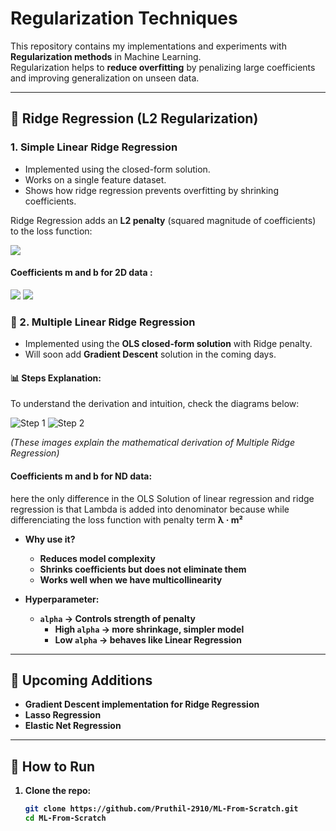 # Regularization Techniques

This repository contains my implementations and experiments with **Regularization methods** in Machine Learning.  
Regularization helps to **reduce overfitting** by penalizing large coefficients and improving generalization on unseen data.

---

## 📘 Ridge Regression (L2 Regularization)
###  1. Simple Linear Ridge Regression
- Implemented using the closed-form solution.  
- Works on a single feature dataset.  
- Shows how ridge regression prevents overfitting by shrinking coefficients.  


Ridge Regression adds an **L2 penalty** (squared magnitude of coefficients) to the loss function: 

<img src = "https://latex.codecogs.com/png.image?\huge&space;\dpi{110}\bg{white}L=\sum(y_{i}-\hat{y_{i}})^{2}&plus;\lambda(m)^{2}">

#### Coefficients m and b for 2D data :
<img src = "https://latex.codecogs.com/png.image?\huge&space;\dpi{110}\bg{white}&space;m=\frac{\sum((y_{i}-y_{mean})(x_{i}-x_{mean}))}{\sum(x_{i}-x_{mean})^{2}&plus;\lambda}">

<img src= "https://latex.codecogs.com/png.image?\huge&space;\dpi{110}\bg{white}b=\bar{y}-m\bar{x}">

### 🔹 2. Multiple Linear Ridge Regression
- Implemented using the **OLS closed-form solution** with Ridge penalty.  
- Will soon add **Gradient Descent** solution in the coming days.  

#### 📊 Steps Explanation:
To understand the derivation and intuition, check the diagrams below:

![Step 1](https://drive.google.com/uc?id=1M-zppzw9IO-rtkTWJyb_y_JXJsoQpgw8)
![Step 2](https://drive.google.com/uc?id=1LvT6rOYXrTu-klzX29CjD6ammtKZUh_p)


*(These images explain the mathematical derivation of Multiple Ridge Regression)*
#### Coefficients m and b for ND data:

here the only difference in the OLS Solution of linear regression and ridge regression is that Lambda is added into denominator because while differenciating the loss function with penalty term <strong>λ · m²</stromg>

- **Why use it?**
  - Reduces model complexity
  - Shrinks coefficients but does not eliminate them
  - Works well when we have multicollinearity

- **Hyperparameter**:  
  - `alpha` → Controls strength of penalty  
    - High `alpha` → more shrinkage, simpler model  
    - Low `alpha` → behaves like Linear Regression  

---
## 📂 Upcoming Additions
- Gradient Descent implementation for Ridge Regression  
- Lasso Regression  
- Elastic Net Regression  

---
## 🚀 How to Run
1. Clone the repo:
   ```bash
   git clone https://github.com/Pruthil-2910/ML-From-Scratch.git
   cd ML-From-Scratch
